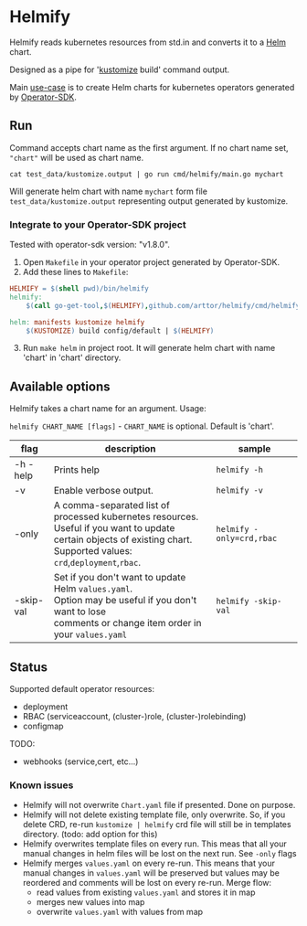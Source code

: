 # Helmify
Helmify reads kubernetes resources from std.in and converts it to a [Helm](https://github.com/helm/helm) chart.

Designed as a pipe for '[kustomize](https://github.com/kubernetes-sigs/kustomize)  build' command output.

Main [use-case](#integrate-to-your-operator-sdk-project) is to create Helm charts for kubernetes operators generated by
[Operator-SDK](https://github.com/operator-framework/operator-sdk).

## Run
Command accepts chart name as the first argument. If no chart name set, `"chart"` will be used as chart name. 

```cat test_data/kustomize.output | go run cmd/helmify/main.go mychart```

Will generate helm chart with name `mychart` form file `test_data/kustomize.output` representing output generated by
kustomize.

### Integrate to your Operator-SDK project
Tested with operator-sdk version: "v1.8.0".
1. Open `Makefile` in your operator project generated by Operator-SDK.
2. Add these lines to `Makefile`:
```makefile
HELMIFY = $(shell pwd)/bin/helmify
helmify:
	$(call go-get-tool,$(HELMIFY),github.com/arttor/helmify/cmd/helmify@v0.1.0)

helm: manifests kustomize helmify
	$(KUSTOMIZE) build config/default | $(HELMIFY)
```
3. Run `make helm` in project root. It will generate helm chart with name 'chart' in 'chart' directory.

## Available options
Helmify takes a chart name for an argument.
Usage:

```helmify CHART_NAME [flags]```  -  `CHART_NAME` is optional. Default is 'chart'.

| flag | description | sample |
| --- | --- | --- |
| -h -help | Prints help | `helmify -h`|
| -v | Enable verbose output. | `helmify -v`|
| -only | A comma-separated list of processed kubernetes resources.<br/>Useful if you want to update certain objects of existing chart.<br/>Supported values: `crd`,`deployment`,`rbac`. | `helmify -only=crd,rbac`|
| -skip-val | Set if you don't want to update Helm `values.yaml`.<br/>Option may be useful if you don't want to lose<br/>comments or change item order in your `values.yaml` | `helmify -skip-val` |

## Status
Supported default operator resources:
- deployment
- RBAC (serviceaccount, (cluster-)role, (cluster-)rolebinding)
- configmap

TODO:
- webhooks (service,cert, etc...)

### Known issues
- Helmify will not overwrite `Chart.yaml` file if presented. Done on purpose.
- Helmify will not delete existing template file, only overwrite. So, if you delete CRD, re-run `kustomize | helmify` 
crd file will still be in templates directory. (todo: add option for this)
- Helmify overwrites template files on every run. 
  This meas that all your manual changes in helm files will be lost on the next run. See `-only` flags
- Helmify merges `values.yaml` on every re-run. This means that your manual changes in `values.yaml`
  will be preserved but values may be reordered and comments will be lost on every re-run. Merge flow:
  - read values from existing `values.yaml` and stores it in map
  - merges new values into map
  - overwrite `values.yaml` with values from map